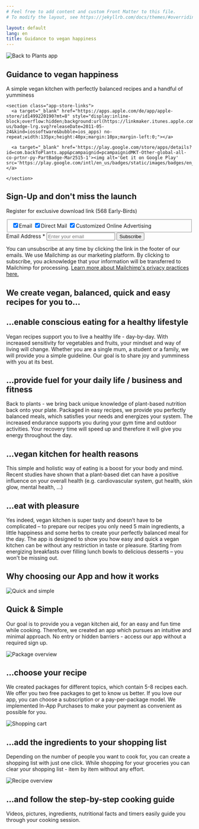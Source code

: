 ```yaml
---
# Feel free to add content and custom Front Matter to this file.
# To modify the layout, see https://jekyllrb.com/docs/themes/#overriding-theme-defaults

layout: default
lang: en
title: Guidance to vegan happiness
---
```


<section class="header--wrapper">
  <img class="header--image" src="/assets/images/app-header.png" alt="Back to Plants app" />
  <div class="header--main">
    <h2 class="header--sub-title">Guidance to vegan happiness</h2>
    <p class="header--paragraph">
      A simple vegan kitchen with perfectly balanced recipes and a handful of yumminess
    </p>

    <section class="app-store-links">
      <a target="_blank" href="https://apps.apple.com/de/app/apple-store/id1499220190?mt=8" style="display:inline-block;overflow:hidden;background:url(https://linkmaker.itunes.apple.com/en-us/badge-lrg.svg?releaseDate=2011-05-24&kind=iossoftware&bubble=ios_apps) no-repeat;width:135px;height:40px;margin:10px;margin-left:0;"></a>

      <a target="_blank" href='https://play.google.com/store/apps/details?id=com.backToPlants.app&pcampaignid=pcampaignidMKT-Other-global-all-co-prtnr-py-PartBadge-Mar2515-1'><img alt='Get it on Google Play' src='https://play.google.com/intl/en_us/badges/static/images/badges/en_badge_web_generic.png'/></a>

    </section>

  <form
    action="https://back-to-plants.us19.list-manage.com/subscribe/post?u=1048c4e168940952bbda912da&amp;id=8a430c324d"
    method="post"
    id="mc-embedded-subscribe-form"
    name="mc-embedded-subscribe-form"
    class="validate newsletter--wrapper"
    target="_blank"
    novalidate
  >
    <h2 class="newsletter--heading">Sign-Up and don't miss the launch</h2>
    <p class="newsletter--subheading">Register for exclusive download link (568 Early-Birds)</p>
    <fieldset class="newsletter--channels" name="interestgroup_field">
      <label class="checkbox subfield" for="gdpr_92201">
        <input type="checkbox" id="gdpr_92201" name="gdpr[92201]" value="Y" checked class="av-checkbox "><span>Email</span>
      </label>
      <label class="checkbox subfield" for="gdpr_92205">
        <input type="checkbox" id="gdpr_92205" name="gdpr[92205]" value="Y" checked class="av-checkbox "><span>Direct Mail</span>
      </label>
      <label class="checkbox subfield" for="gdpr_92209">
        <input type="checkbox" id="gdpr_92209" name="gdpr[92209]" value="Y" checked class="av-checkbox "><span>Customized Online Advertising</span>
      </label>
    </fieldset>
    <div class="newsletter--form">
      <label for="mce-EMAIL" class="newsletter--form-label">Email Address  <span class="asterisk">*</span></label>
      <input type="email" value="" name="EMAIL" class="required email" id="mce-EMAIL" placeholder="Enter your email" class="newsletter--form-input" />
      <input type="submit" value="Subscribe" name="subscribe" id="mc-embedded-subscribe" class="button newsletter--submit" />
    </div>
    <p class="newsletter--notice">You can unsubscribe at any time by clicking the link in the footer of our emails. We use Mailchimp as our marketing platform. By clicking to subscribe, you acknowledge that your information will be transferred to Mailchimp for processing. <a href="https://mailchimp.com/legal/" target="_blank">Learn more about Mailchimp's privacy practices here.</a></p>
    </form>
  </div>
</section>

<section>
  <h2 class="app-section--heading">We create vegan, balanced, quick and easy recipes for you to…</h2>
  <div class="app-section--wrapper">
    <div class="app-section--item">
      <h2 class="app-section--title">…enable conscious eating for a healthy lifestyle</h2>
      <p class="app-section--paragraph">
        Vegan recipes support you to live a healthy life - day-by-day. With increased sensitivity for vegetables and fruits, your mindset and way of living will change. Whether you are a single mum, a student or a family, we will provide you a simple guideline. Our goal is to share joy and yumminess with you at its best.
      </p>
    </div>
    <div class="app-section--item">
      <h2 class="app-section--title">…provide fuel for your daily life / business and fitness</h2>
      <p class="app-section--paragraph">
        Back to plants - we bring back unique knowledge of plant-based nutrition back onto your plate. Packaged in easy recipes, we provide you perfectly balanced meals, which satisfies your needs and energizes your system. The increased endurance supports you during your gym time and outdoor activities. Your recovery time will speed up and therefore it will give you energy throughout the day.
      </p>
    </div>
    <div class="app-section--item">
      <h2 class="app-section--title">…vegan kitchen for health reasons</h2>
      <p class="app-section--paragraph">
        This simple and holistic way of eating is a boost for your body and mind. Recent studies have shown that a plant-based diet can have a positive influence on your overall health (e.g. cardiovascular system, gut health, skin glow, mental health, …)
      </p>
    </div>
    <div class="app-section--item">
      <h2 class="app-section--title">…eat with pleasure</h2>
      <p class="app-section--paragraph">
        Yes indeed, vegan kitchen is super tasty and doesn’t have to be complicated – to prepare our recipes you only need 5 main ingredients, a little happiness and some herbs to create your perfectly balanced meal for the day. The app is designed to show you how easy and quick a vegan kitchen can be without any restriction in taste or pleasure. Starting from energizing breakfasts over filling lunch bowls to delicious desserts  – you won't be missing out.
      </p>
    </div>
  </div>
</section>



<h2 class="app-section--heading">Why choosing our App and how it works</h2>
<section class="two-column-section--wrapper image-left">
  <img class="two-column-section--image" src="/assets/images/sophie.png" alt="Quick and simple"/>
  <div class="two-column-section--content">
    <h2 class="two-column-section--title">Quick & Simple</h2>
    <p class="two-column-section--paragraph">
      Our goal is to provide you a vegan kitchen aid, for an easy and fun time while cooking. Therefore, we created an app which pursues an intuitive and minimal approach. No entry or hidden barriers - access our app without a required sign up.
    </p>
  </div>
</section>

<section class="two-column-section--wrapper image-right">
  <img class="two-column-section--image" src="/assets/images/packages.png" alt="Package overview"/>
  <div class="two-column-section--content">
    <h2 class="two-column-section--title">…choose your recipe</h2>
    <p class="two-column-section--paragraph">
      We created packages for different topics, which contain 5-8 recipes each. We offer you two free packages to get to know us better. If you love our app, you can choose a subscription or a pay-per-package model. We implemented In-App Purchases to make your payment as convenient as possible for you.
    </p>
  </div>
</section>

<section class="two-column-section--wrapper image-left">
  <img class="two-column-section--image" src="/assets/images/shopping.png" alt="Shopping cart" />
  <div class="two-column-section--content">
    <h2 class="two-column-section--title">…add the ingredients to your shopping list</h2>
    <p class="two-column-section--paragraph">
      Depending on the number of people you want to cook for, you can create a shopping list with just one click. While shopping for your groceries you can clear your shopping list - item by item without any effort.
    </p>
  </div>
</section>

<section class="two-column-section--wrapper image-right">
  <img class="two-column-section--image" src="/assets/images/recipe.png" alt="Recipe overview"/>
  <div class="two-column-section--content">
    <h2 class="two-column-section--title">…and follow the step-by-step cooking guide</h2>
    <p class="two-column-section--paragraph">
      Videos, pictures, ingredients, nutritional facts and timers easily guide you through your cooking session.
    </p>
  </div>
</section>





<!-- {% include post_excerpts.html %} -->


